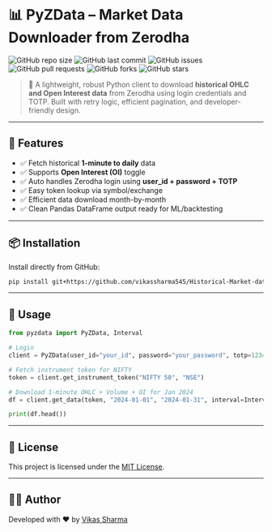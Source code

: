 
# 📊 PyZData – Market Data Downloader from Zerodha

![GitHub repo size](https://img.shields.io/github/repo-size/vikassharma545/Historical-Market-data-From-Zerodha)
![GitHub last commit](https://img.shields.io/github/last-commit/vikassharma545/Historical-Market-data-From-Zerodha)
![GitHub issues](https://img.shields.io/github/issues/vikassharma545/Historical-Market-data-From-Zerodha)
![GitHub pull requests](https://img.shields.io/github/issues-pr/vikassharma545/Historical-Market-data-From-Zerodha)
![GitHub forks](https://img.shields.io/github/forks/vikassharma545/Historical-Market-data-From-Zerodha?style=social)
![GitHub stars](https://img.shields.io/github/stars/vikassharma545/Historical-Market-data-From-Zerodha?style=social)

> 💼 A lightweight, robust Python client to download **historical OHLC and Open Interest data** from Zerodha using login credentials and TOTP. Built with retry logic, efficient pagination, and developer-friendly design.

---

## 🚀 Features

- ✅ Fetch historical **1-minute to daily** data
- ✅ Supports **Open Interest (OI)** toggle
- ✅ Auto handles Zerodha login using **user_id + password + TOTP**
- ✅ Easy token lookup via symbol/exchange
- ✅ Efficient data download month-by-month
- ✅ Clean Pandas DataFrame output ready for ML/backtesting

---

## 📦 Installation

Install directly from GitHub:

```bash
pip install git+https://github.com/vikassharma545/Historical-Market-data-From-Zerodha.git
```

---

## 🧠 Usage

```python
from pyzdata import PyZData, Interval

# Login
client = PyZData(user_id="your_id", password="your_password", totp=123456)

# Fetch instrument token for NIFTY
token = client.get_instrument_token("NIFTY 50", "NSE")

# Download 1-minute OHLC + Volume + OI for Jan 2024
df = client.get_data(token, "2024-01-01", "2024-01-31", interval=Interval.MINUTE_1, oi=True, print_logs=True)

print(df.head())
```

---

## 📝 License

This project is licensed under the [MIT License](LICENSE).

---

## 🙋‍♂️ Author

Developed with ❤️ by [Vikas Sharma](https://github.com/vikassharma545)
